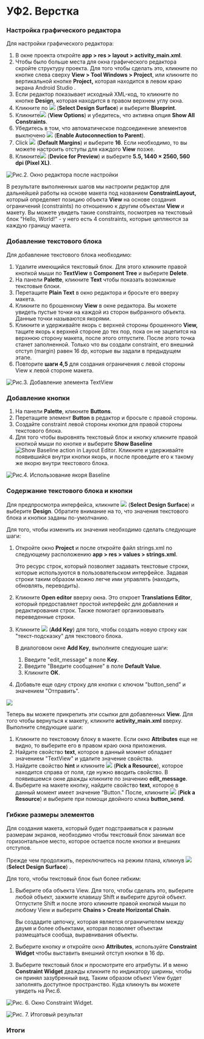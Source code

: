 # УФ2. Верстка

### Настройка графического редактора

Для настройки графического редактора:

1. В окне проекта откройте **app &gt; res &gt; layout &gt; activity\_main.xml**.
2. Чтобы было больше места для окна графического редактора скройте структуру проекта. Для того чтобы сделать это, кликните по кнопке слева сверху **View &gt; Tool Windows &gt; Project**, или кликните по вертикальной кнопке **Project,** которая находится в левом краю экрана Android Studio .
3. Если редактор показывает исходный XML-код, то кликните по кнопке **Design**, которая находится в правом верхнем углу окна.
4. Кликните по ![](https://developer.android.com/studio/images/buttons/layout-editor-design.png) \(**Select Design Surface**\) и выберите **Blueprint**.
5. Кликните![](https://developer.android.com/studio/images/buttons/layout-editor-show-constraints.png) \(**View Options**\) и убедитесь, что активна опция **Show All Constraints**.
6. Убедитесь в том, что автоматическое подсоединение элементов выключено ![](https://developer.android.com/studio/images/buttons/layout-editor-autoconnect-on.png) \(**Enable Autoconnection to Parent**\).
7. Click ![](https://developer.android.com/studio/images/buttons/default-margins.png) \(**Default Margins**\) и выберите **16**. Если необходимо, то вы можете настроить отступы для каждого **View** позже.
8. Кликните![](https://developer.android.com/studio/images/buttons/layout-editor-device.png) \(**Device for Preview**\) и выберите **5.5, 1440 × 2560, 560 dpi \(Pixel XL\)**.

![&#x420;&#x438;&#x441;.2. &#x41E;&#x43A;&#x43D;&#x43E; &#x440;&#x435;&#x434;&#x430;&#x43A;&#x442;&#x43E;&#x440;&#x430; &#x43F;&#x43E;&#x441;&#x43B;&#x435; &#x43D;&#x430;&#x441;&#x442;&#x440;&#x43E;&#x439;&#x43A;&#x438;](../../.gitbook/assets/2.2.2-editor_main_elements.png)

В результате выполненных шагов мы настроили редактор для дальнейшей работы на основе макета под названием **ConstraintLayout,** который определяет позицию объекта **View** на основе создания ограничений \(constraints\) по отношению к другим объектам **View** и макету. Вы можете увидеть такие constraints, посмотрев на текстовый блок "Hello, World!" - у него есть 4 constraints, которые цепляются за каждую границу макета.

### Добавление текстового блока

Для добавление текстового блока необходимо:

1. Удалите имеющийся текстовый блок. Для этого кликните правой кнопкой мыши по **TextView** в **Component Tree** и выберите **Delete**.
2. На панели **Palette**, кликните **Text** чтобы показать возможные текстовые блоки.
3. Перетащите **Plain Text** в окно редактора и бросьте его вверху макета.
4. Кликните по брошенному **View** в окне редактора. Вы можете увидеть пустые точки на каждой из сторон выбранного объекта. Данные точки называются якорями.
5. Кликните и удерживайте якорь с верхней стороны брошенного **View,** тащите якорь к верхней стороне до тех пор, пока он не зацепится на верхнюю сторону макета, после этого отпустите. После этого точка станет заполненной. Только что вы создали constraint, его внешний отступ \(margin\) равен 16 dp, которые вы задали в предыдущем этапе.
6. Повторите **шаги 4,5** для создания ограничения с левой стороны View к левой стороне макета.

![&#x420;&#x438;&#x441;.3. &#x414;&#x43E;&#x431;&#x430;&#x432;&#x43B;&#x435;&#x43D;&#x438;&#x435; &#x44D;&#x43B;&#x435;&#x43C;&#x435;&#x43D;&#x442;&#x430; TextView](../../.gitbook/assets/2.2.3-editor_add_element.png)

### Добавление кнопки

1. На панели **Palette**, кликните **Buttons**.
2. Перетащите элемент **Button** в редактор и бросьте с правой стороны.
3. Создайте constraint левой стороны кнопки для правой стороны текстового блока.
4. Для того чтобы выровнять текстовый блок и кнопку кликните правой кнопкой мыши по кнопке и выберите **Show Baseline**  ![Show Baseline action in Layout Editor](https://developer.android.com/studio/images/buttons/layout-editor-action-show-baseline.png). Кликните и удерживайте появившийся внутри кнопки якорь, и после проведите его к такому же якорю внутри текстового блока.

![&#x420;&#x438;&#x441;.4. &#x418;&#x441;&#x43F;&#x43E;&#x43B;&#x44C;&#x437;&#x43E;&#x432;&#x430;&#x43D;&#x438;&#x435; &#x44F;&#x43A;&#x43E;&#x440;&#x44F; Baseline](../../.gitbook/assets/2.2.4.-baseline-anchor.png)

### Содержание текстового блока и кнопки

Для предпросмотра интерфейса, кликните ![](https://developer.android.com/studio/images/buttons/layout-editor-design.png) \(**Select Design Surface**\) и выберите **Design**. Обратите внимание на то, что значения текстового блока и кнопки заданы по-умолчанию.

Для того, чтобы изменить их значения необходимо сделать следующие шаги:

1. Откройте окно **Project** и после откройте файл strings.xml по следующему расположению **app &gt; res &gt; values &gt; strings.xml**.

   Это ресурс строк, который позволяет задавать текстовые строки, которые используются в пользовательском интерфейсе. Задавая строки таким образом можно легче ими управлять \(находить, обновлять, переводить\).

2. Кликните **Open editor** вверху окна. Это откроет **Translations Editor**, который предоставляет простой интерфейс для добавления и редактирования строк. Также помогает организовывать переведенные строки.
3. Кликните ![](https://developer.android.com/studio/images/buttons/add-sign-icon.png) \(**Add Key**\) для того, чтобы создать новую строку как "текст-подсказку" для текстового блока.

   В диалоговом окне **Add Key**, выполните следующие шаги:

   1. Введите "edit\_message" в поле **Key**.
   2. Введите "Введите сообщение" в поле **Default Value**.
   3. Кликните **OK**.

4. Добавьте еще одну строку для кнопки с ключом "button\_send" и значением "Отправить".

![](../../.gitbook/assets/2.2.5.-strings.png)

Теперь вы можете прикрепить эти ссылки для добавленных **View.** Для того чтобы вернуться к макету, кликните **activity\_main.xml** вверху. Выполните следующие шаги:

1. Кликните по текстовому блоку в макете. Если окно **Attributes** еще не видно, то выберите его в правом краю окна приложения.
2. Найдите свойство **text**, которое в данный момент обладает значением "TextView" и удалите значение свойства.
3. Найдите свойство **hint** и кликните ![](https://developer.android.com/studio/images/buttons/pick-resource.png) \(**Pick a Resource**\), которое находится справа от поля, где нужно вводить свойство. В появившемся окне дважды кликните по значению **edit\_message**.
4. Выберите на макете кнопку, найдите свойство **text**, которое в данный момент имеет значение "Button." После, кликните ![](https://developer.android.com/studio/images/buttons/pick-resource.png) \(**Pick a Resource**\) и выберите при помощи двойного клика  **button\_send**.

### Гибкие размеры элементов

Для создания макета, который будет подстраиваться к разным размерам экранов, необходимо чтобы текстовый блок занимал все горизонтальное место, которое остается после кнопки и внешних отступов.

Прежде чем продолжить, переключитесь на режим плана, кликнув ![](https://developer.android.com/studio/images/buttons/layout-editor-design.png) \(**Select Design Surface**\) .

Для того, чтобы текстовый блок был более гибким:

1. Выберите оба объекта View. Для того, чтобы сделать это, выберите любой объект, зажмите клавишу Shift и выберите другой объект. Отпустите Shift и после этого кликните правой кнопкой мыши по любому View и выберите **Chains &gt; Create Horizontal Chain**.

   Вы создадите цепочку, которая является ограничителем между двумя и более объектами, которая позволяет объектам размещаться сообща, выравнивания объекты.

2. Выберите кнопку и откройте окно **Attributes**, используйте **Constraint Widget** чтобы выставить внешний отступ кнопки в 16 dp.
3. Выберите текстовый блок и просмотрите его атрибуты. И в меню **Constraint Widget** дважды кликните по индикатору ширины, чтобы он принял зазубренный вид. Таким образом объект View будет заполнять доступное пространство. Куда кликнуть вы можете увидеть на Рис.6.

![&#x420;&#x438;&#x441;. 6. &#x41E;&#x43A;&#x43D;&#x43E; Constraint Widget.](https://developer.android.com/images/training/basics/firstapp/building-ui-match-constraints-2x.png)

![&#x420;&#x438;&#x441;. 7. &#x418;&#x442;&#x43E;&#x433;&#x43E;&#x432;&#x44B;&#x439; &#x440;&#x435;&#x437;&#x443;&#x43B;&#x44C;&#x442;&#x430;&#x442;](../../.gitbook/assets/image%20%2810%29.png)

### Итоги



